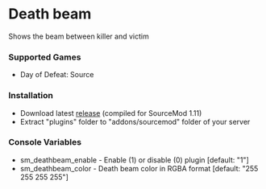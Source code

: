 # Death beam

Shows the beam between killer and victim

### Supported Games

* Day of Defeat: Source

### Installation

* Download latest [release](https://github.com/dronelektron/death-beam/releases) (compiled for SourceMod 1.11)
* Extract "plugins" folder to "addons/sourcemod" folder of your server

### Console Variables

* sm_deathbeam_enable - Enable (1) or disable (0) plugin [default: "1"]
* sm_deathbeam_color - Death beam color in RGBA format [default: "255 255 255 255"]
